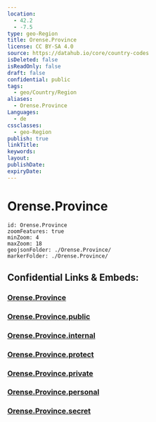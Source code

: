 ```yaml
---
location:
  - 42.2
  - -7.5
type: geo-Region
title: Orense.Province
license: CC BY-SA 4.0
source: https://datahub.io/core/country-codes
isDeleted: false
isReadOnly: false
draft: false
confidential: public
tags:
  - geo/Country/Region
aliases:
  - Orense.Province
Languages:
  - de
cssclasses:
  - geo-Region
publish: true
linkTitle:
keywords:
layout:
publishDate:
expiryDate:
---
```


# Orense.Province

```leaflet
id: Orense.Province
zoomFeatures: true 
minZoom: 4 
maxZoom: 18
geojsonFolder: ./Orense.Province/
markerFolder: ./Orense.Province/
```


## Confidential Links & Embeds: 

### [Orense.Province](/_Standards/Earth/Continent/Europe/Europe~South/Spain/Provinces~Spain/Galicia/Orense.Province.md) 

### [Orense.Province.public](/_public/Earth/Continent/Europe/Europe~South/Spain/Provinces~Spain/Galicia/Orense.Province.public.md) 

### [Orense.Province.internal](/_internal/Earth/Continent/Europe/Europe~South/Spain/Provinces~Spain/Galicia/Orense.Province.internal.md) 

### [Orense.Province.protect](/_protect/Earth/Continent/Europe/Europe~South/Spain/Provinces~Spain/Galicia/Orense.Province.protect.md) 

### [Orense.Province.private](/_private/Earth/Continent/Europe/Europe~South/Spain/Provinces~Spain/Galicia/Orense.Province.private.md) 

### [Orense.Province.personal](/_personal/Earth/Continent/Europe/Europe~South/Spain/Provinces~Spain/Galicia/Orense.Province.personal.md) 

### [Orense.Province.secret](/_secret/Earth/Continent/Europe/Europe~South/Spain/Provinces~Spain/Galicia/Orense.Province.secret.md)

